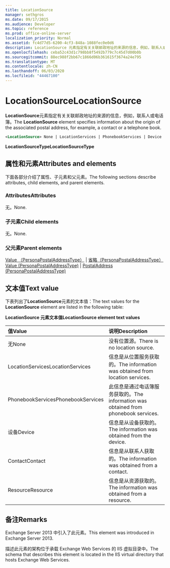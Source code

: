 ```yaml
---
title: LocationSource
manager: sethgros
ms.date: 09/17/2015
ms.audience: Developer
ms.topic: reference
ms.prod: office-online-server
localization_priority: Normal
ms.assetid: fc4d77d5-6200-4cf3-848a-1088fec0e0d6
description: LocationSource 元素指定有关关联邮政地址的来源的信息，例如，联系人或电话簿。
ms.openlocfilehash: ceba52c43d1c798bb8f5492b779c7c45d7d00b0b
ms.sourcegitcommit: 88ec988f2bb67c1866d06b361615f3674a24e795
ms.translationtype: MT
ms.contentlocale: zh-CN
ms.lasthandoff: 06/03/2020
ms.locfileid: "44467100"
---
```

# <a name="locationsource"></a><span data-ttu-id="dc129-103">LocationSource</span><span class="sxs-lookup"><span data-stu-id="dc129-103">LocationSource</span></span>

<span data-ttu-id="dc129-104">**LocationSource**元素指定有关关联邮政地址的来源的信息，例如，联系人或电话簿。</span><span class="sxs-lookup"><span data-stu-id="dc129-104">The **LocationSource** element specifies information about the origin of the associated postal address, for example, a contact or a telephone book.</span></span> 
  
```XML
<LocationSource> None | LocationServices | PhonebookServices | Device | Contact | Resource </LocationSource>
```

 <span data-ttu-id="dc129-105">**LocationSourceType**</span><span class="sxs-lookup"><span data-stu-id="dc129-105">**LocationSourceType**</span></span>
## <a name="attributes-and-elements"></a><span data-ttu-id="dc129-106">属性和元素</span><span class="sxs-lookup"><span data-stu-id="dc129-106">Attributes and elements</span></span>

<span data-ttu-id="dc129-107">下面各部分介绍了属性、子元素和父元素。</span><span class="sxs-lookup"><span data-stu-id="dc129-107">The following sections describe attributes, child elements, and parent elements.</span></span>
  
### <a name="attributes"></a><span data-ttu-id="dc129-108">Attributes</span><span class="sxs-lookup"><span data-stu-id="dc129-108">Attributes</span></span>

<span data-ttu-id="dc129-109">无。</span><span class="sxs-lookup"><span data-stu-id="dc129-109">None.</span></span>
  
### <a name="child-elements"></a><span data-ttu-id="dc129-110">子元素</span><span class="sxs-lookup"><span data-stu-id="dc129-110">Child elements</span></span>

<span data-ttu-id="dc129-111">无。</span><span class="sxs-lookup"><span data-stu-id="dc129-111">None.</span></span>
  
### <a name="parent-elements"></a><span data-ttu-id="dc129-112">父元素</span><span class="sxs-lookup"><span data-stu-id="dc129-112">Parent elements</span></span>

<span data-ttu-id="dc129-113">[Value （PersonaPostalAddressType）](value-personapostaladdresstype.md)  | [省略（PersonaPostalAddressType）](postaladdress-personapostaladdresstype.md)</span><span class="sxs-lookup"><span data-stu-id="dc129-113">[Value (PersonaPostalAddressType)](value-personapostaladdresstype.md) | [PostalAddress (PersonaPostalAddressType)](postaladdress-personapostaladdresstype.md)</span></span>
  
## <a name="text-value"></a><span data-ttu-id="dc129-114">文本值</span><span class="sxs-lookup"><span data-stu-id="dc129-114">Text value</span></span>

<span data-ttu-id="dc129-115">下表列出了**LocationSource**元素的文本值：</span><span class="sxs-lookup"><span data-stu-id="dc129-115">The text values for the **LocationSource** element are listed in the following table:</span></span> 
  
<span data-ttu-id="dc129-116">**LocationSource 元素文本值**</span><span class="sxs-lookup"><span data-stu-id="dc129-116">**LocationSource element text values**</span></span>

|<span data-ttu-id="dc129-117">**值**</span><span class="sxs-lookup"><span data-stu-id="dc129-117">**Value**</span></span>|<span data-ttu-id="dc129-118">**说明**</span><span class="sxs-lookup"><span data-stu-id="dc129-118">**Description**</span></span>|
|:-----|:-----|
|<span data-ttu-id="dc129-119">无</span><span class="sxs-lookup"><span data-stu-id="dc129-119">None</span></span>  <br/> |<span data-ttu-id="dc129-120">没有位置源。</span><span class="sxs-lookup"><span data-stu-id="dc129-120">There is no location source.</span></span>  <br/> |
|<span data-ttu-id="dc129-121">LocationServices</span><span class="sxs-lookup"><span data-stu-id="dc129-121">LocationServices</span></span>  <br/> |<span data-ttu-id="dc129-122">信息是从位置服务获取的。</span><span class="sxs-lookup"><span data-stu-id="dc129-122">The information was obtained from location services.</span></span>  <br/> |
|<span data-ttu-id="dc129-123">PhonebookServices</span><span class="sxs-lookup"><span data-stu-id="dc129-123">PhonebookServices</span></span>  <br/> |<span data-ttu-id="dc129-124">此信息是通过电话簿服务获取的。</span><span class="sxs-lookup"><span data-stu-id="dc129-124">The information was obtained from phonebook services.</span></span>  <br/> |
|<span data-ttu-id="dc129-125">设备</span><span class="sxs-lookup"><span data-stu-id="dc129-125">Device</span></span>  <br/> |<span data-ttu-id="dc129-126">信息是从设备获取的。</span><span class="sxs-lookup"><span data-stu-id="dc129-126">The information was obtained from the device.</span></span>  <br/> |
|<span data-ttu-id="dc129-127">Contact</span><span class="sxs-lookup"><span data-stu-id="dc129-127">Contact</span></span>  <br/> |<span data-ttu-id="dc129-128">信息是从联系人获取的。</span><span class="sxs-lookup"><span data-stu-id="dc129-128">The information was obtained from a contact.</span></span>  <br/> |
|<span data-ttu-id="dc129-129">Resource</span><span class="sxs-lookup"><span data-stu-id="dc129-129">Resource</span></span>  <br/> |<span data-ttu-id="dc129-130">信息是从资源获取的。</span><span class="sxs-lookup"><span data-stu-id="dc129-130">The information was obtained from a resource.</span></span>  <br/> |
   
## <a name="remarks"></a><span data-ttu-id="dc129-131">备注</span><span class="sxs-lookup"><span data-stu-id="dc129-131">Remarks</span></span>

<span data-ttu-id="dc129-132">Exchange Server 2013 中引入了此元素。</span><span class="sxs-lookup"><span data-stu-id="dc129-132">This element was introduced in Exchange Server 2013.</span></span>
  
<span data-ttu-id="dc129-133">描述此元素的架构位于承载 Exchange Web Services 的 IIS 虚拟目录中。</span><span class="sxs-lookup"><span data-stu-id="dc129-133">The schema that describes this element is located in the IIS virtual directory that hosts Exchange Web Services.</span></span>
  

